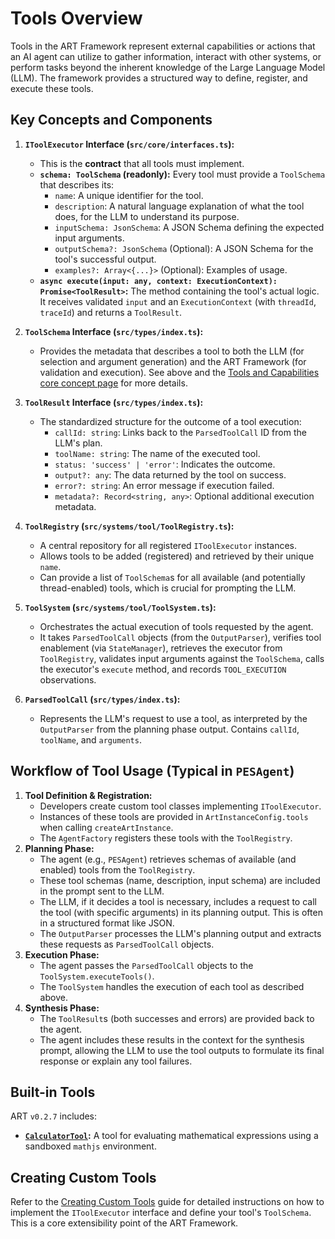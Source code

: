 # Tools Overview

Tools in the ART Framework represent external capabilities or actions that an AI agent can utilize to gather information, interact with other systems, or perform tasks beyond the inherent knowledge of the Large Language Model (LLM). The framework provides a structured way to define, register, and execute these tools.

## Key Concepts and Components

1.  **`IToolExecutor` Interface (`src/core/interfaces.ts`):**
    *   This is the **contract** that all tools must implement.
    *   **`schema: ToolSchema` (readonly):** Every tool must provide a `ToolSchema` that describes its:
        *   `name`: A unique identifier for the tool.
        *   `description`: A natural language explanation of what the tool does, for the LLM to understand its purpose.
        *   `inputSchema: JsonSchema`: A JSON Schema defining the expected input arguments.
        *   `outputSchema?: JsonSchema` (Optional): A JSON Schema for the tool's successful output.
        *   `examples?: Array<{...}>` (Optional): Examples of usage.
    *   **`async execute(input: any, context: ExecutionContext): Promise<ToolResult>`:** The method containing the tool's actual logic. It receives validated `input` and an `ExecutionContext` (with `threadId`, `traceId`) and returns a `ToolResult`.

2.  **`ToolSchema` Interface (`src/types/index.ts`):**
    *   Provides the metadata that describes a tool to both the LLM (for selection and argument generation) and the ART Framework (for validation and execution). See above and the [Tools and Capabilities core concept page](../../core-concepts/tools-and-capabilities.md) for more details.

3.  **`ToolResult` Interface (`src/types/index.ts`):**
    *   The standardized structure for the outcome of a tool execution:
        *   `callId: string`: Links back to the `ParsedToolCall` ID from the LLM's plan.
        *   `toolName: string`: The name of the executed tool.
        *   `status: 'success' | 'error'`: Indicates the outcome.
        *   `output?: any`: The data returned by the tool on success.
        *   `error?: string`: An error message if execution failed.
        *   `metadata?: Record<string, any>`: Optional additional execution metadata.

4.  **`ToolRegistry` (`src/systems/tool/ToolRegistry.ts`):**
    *   A central repository for all registered `IToolExecutor` instances.
    *   Allows tools to be added (registered) and retrieved by their unique `name`.
    *   Can provide a list of `ToolSchema`s for all available (and potentially thread-enabled) tools, which is crucial for prompting the LLM.

5.  **`ToolSystem` (`src/systems/tool/ToolSystem.ts`):**
    *   Orchestrates the actual execution of tools requested by the agent.
    *   It takes `ParsedToolCall` objects (from the `OutputParser`), verifies tool enablement (via `StateManager`), retrieves the executor from `ToolRegistry`, validates input arguments against the `ToolSchema`, calls the executor's `execute` method, and records `TOOL_EXECUTION` observations.

6.  **`ParsedToolCall` (`src/types/index.ts`):**
    *   Represents the LLM's request to use a tool, as interpreted by the `OutputParser` from the planning phase output. Contains `callId`, `toolName`, and `arguments`.

## Workflow of Tool Usage (Typical in `PESAgent`)

1.  **Tool Definition & Registration:**
    *   Developers create custom tool classes implementing `IToolExecutor`.
    *   Instances of these tools are provided in `ArtInstanceConfig.tools` when calling `createArtInstance`.
    *   The `AgentFactory` registers these tools with the `ToolRegistry`.
2.  **Planning Phase:**
    *   The agent (e.g., `PESAgent`) retrieves schemas of available (and enabled) tools from the `ToolRegistry`.
    *   These tool schemas (name, description, input schema) are included in the prompt sent to the LLM.
    *   The LLM, if it decides a tool is necessary, includes a request to call the tool (with specific arguments) in its planning output. This is often in a structured format like JSON.
    *   The `OutputParser` processes the LLM's planning output and extracts these requests as `ParsedToolCall` objects.
3.  **Execution Phase:**
    *   The agent passes the `ParsedToolCall` objects to the `ToolSystem.executeTools()`.
    *   The `ToolSystem` handles the execution of each tool as described above.
4.  **Synthesis Phase:**
    *   The `ToolResult`s (both successes and errors) are provided back to the agent.
    *   The agent includes these results in the context for the synthesis prompt, allowing the LLM to use the tool outputs to formulate its final response or explain any tool failures.

## Built-in Tools

ART `v0.2.7` includes:

*   **[`CalculatorTool`](calculator-tool.md):** A tool for evaluating mathematical expressions using a sandboxed `mathjs` environment.

## Creating Custom Tools

Refer to the [Creating Custom Tools](./creating-custom-tools.md) guide for detailed instructions on how to implement the `IToolExecutor` interface and define your tool's `ToolSchema`. This is a core extensibility point of the ART Framework.